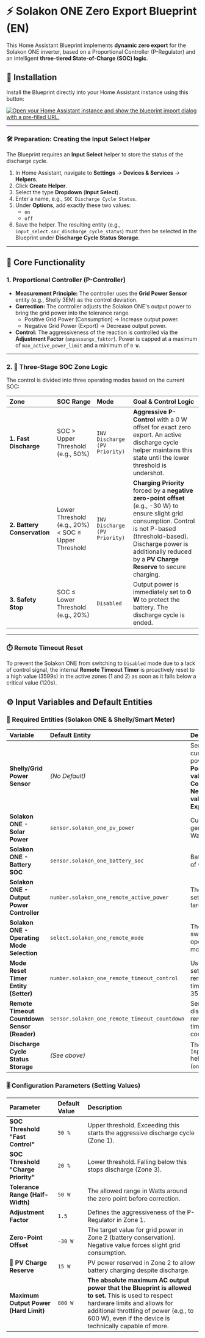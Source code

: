# ⚡ Solakon ONE Zero Export Blueprint (EN)

This Home Assistant Blueprint implements **dynamic zero export** for the Solakon ONE inverter, based on a Proportional Controller (P-Regulator) and an intelligent **three-tiered State-of-Charge (SOC) logic**.

## 🚀 Installation

Install the Blueprint directly into your Home Assistant instance using this button:

[![Open your Home Assistant instance and show the blueprint import dialog with a pre-filled URL.](https://my.home-assistant.io/badges/blueprint_import.svg)](https://my.home-assistant.io/redirect/blueprint_import/?blueprint_url=https%3A%2F%2Fgithub.com%2FD4nte85%2FSolakon-One-Nulleinspeisung-Blueprint-homeassistant%2Fblob%2FSolakon-ONE-Zero-Export%2Fsolakon_one_zeroexport.yaml)

---

### 🛠️ Preparation: Creating the Input Select Helper

The Blueprint requires an **Input Select** helper to store the status of the discharge cycle.

1.  In Home Assistant, navigate to **Settings** -> **Devices & Services** -> **Helpers**.
2.  Click **Create Helper**.
3.  Select the type **Dropdown** (**Input Select**).
4.  Enter a name, e.g., `SOC Discharge Cycle Status`.
5.  Under **Options**, add exactly these two values:
    * `on`
    * `off`
6.  Save the helper. The resulting entity (e.g., `input_select.soc_discharge_cycle_status`) must then be selected in the Blueprint under **Discharge Cycle Status Storage**.

---

## 🧠 Core Functionality

### 1. Proportional Controller (P-Controller)
* **Measurement Principle:** The controller uses the **Grid Power Sensor** entity (e.g., Shelly 3EM) as the control deviation.
* **Correction:** The controller adjusts the Solakon ONE's output power to bring the grid power into the tolerance range.
    * Positive Grid Power (Consumption) $\rightarrow$ Increase output power.
    * Negative Grid Power (Export) $\rightarrow$ Decrease output power.
* **Control:** The aggressiveness of the reaction is controlled via the **Adjustment Factor** (`anpassungs_faktor`). Power is capped at a maximum of `max_active_power_limit` and a minimum of `0 W`.

---

### 2. 🔋 Three-Stage SOC Zone Logic

The control is divided into three operating modes based on the current SOC:

| Zone | SOC Range | Mode | Goal & Control Logic |
| :--- | :--- | :--- | :--- |
| **1. Fast Discharge** | SOC > Upper Threshold (e.g., 50%) | `INV Discharge (PV Priority)` | **Aggressive P-Control** with a 0 W offset for exact zero export. An active discharge cycle helper maintains this state until the lower threshold is undershot. |
| **2. Battery Conservation**| Lower Threshold (e.g., 20%) < SOC $\le$ Upper Threshold | `INV Discharge (PV Priority)` | **Charging Priority** forced by a **negative zero-point offset** (e.g., -30 W) to ensure slight grid consumption. Control is not P-based (threshold-based). Discharge power is additionally reduced by a **PV Charge Reserve** to secure charging. |
| **3. Safety Stop** | SOC $\le$ Lower Threshold (e.g., 20%) | `Disabled` | Output power is immediately set to **0 W** to protect the battery. The discharge cycle is ended. |

---

### ⏱️ Remote Timeout Reset
To prevent the Solakon ONE from switching to `Disabled` mode due to a lack of control signal, the internal **Remote Timeout Timer** is proactively reset to a high value (3599s) in the active zones (1 and 2) as soon as it falls below a critical value (120s).

## ⚙️ Input Variables and Default Entities

### 🔌 Required Entities (Solakon ONE & Shelly/Smart Meter)

| Variable | Default Entity | Description |
| :--- | :--- | :--- |
| **Shelly/Grid Power Sensor** | *(No Default)* | Sensor for current grid power. **Positive values = Consumption**, **Negative values = Export**. |
| **Solakon ONE - Solar Power** | `sensor.solakon_one_pv_power` | Current PV generation in Watts. |
| **Solakon ONE - Battery SOC** | `sensor.solakon_one_battery_soc` | Battery State of Charge (%) |
| **Solakon ONE - Output Power Controller** | `number.solakon_one_remote_active_power` | The entity to set the power target value. |
| **Solakon ONE - Operating Mode Selection** | `select.solakon_one_remote_mode` | The entity to switch the operating mode. |
| **Mode Reset Timer Entity (Setter)** | `number.solakon_one_remote_timeout_control` | Used to set/reset the remote timeout (to 3599 s). |
| **Remote Timeout Countdown Sensor (Reader)** | `sensor.solakon_one_remote_timeout_countdown` | Sensor displaying the remaining timeout countdown. |
| **Discharge Cycle Status Storage** | *(See above)* | The created `Input Select` helper (`on`/`off`). |

### 🎚️ Configuration Parameters (Setting Values)

| Parameter | Default Value | Description |
| :--- | :--- | :--- |
| **SOC Threshold "Fast Control"** | `50 %` | Upper threshold. Exceeding this starts the aggressive discharge cycle (Zone 1). |
| **SOC Threshold "Charge Priority"** | `20 %` | Lower threshold. Falling below this stops discharge (Zone 3). |
| **Tolerance Range (Half-Width)** | `50 W` | The allowed range in Watts around the zero point before correction. |
| **Adjustment Factor** | `1.5` | Defines the aggressiveness of the P-Regulator in Zone 1. |
| **Zero-Point Offset** | `-30 W` | The target value for grid power in Zone 2 (battery conservation). Negative value forces slight grid consumption. |
| **🔋 PV Charge Reserve** | `15 W` | PV power reserved in Zone 2 to allow battery charging despite discharge. |
| **Maximum Output Power (Hard Limit)**| `800 W` | **The absolute maximum AC output power that the Blueprint is allowed to set.** This is used to respect hardware limits and allows for additional throttling of power (e.g., to 600 W), even if the device is technically capable of more. |
